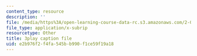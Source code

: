 ```yaml
---
content_type: resource
description: ''
file: /media/https%3A/open-learning-course-data-rc.s3.amazonaws.com/2-003sc-engineering-dynamics-fall-2011/e2b976f2f4fa545bb990f1ce59f19a18_zNCBDrnT05E.vtt
file_type: application/x-subrip
resourcetype: Other
title: 3play caption file
uid: e2b976f2-f4fa-545b-b990-f1ce59f19a18
---
```

